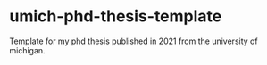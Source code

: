 # umich-phd-thesis-template
Template for my phd thesis published in 2021 from the university of michigan. 
